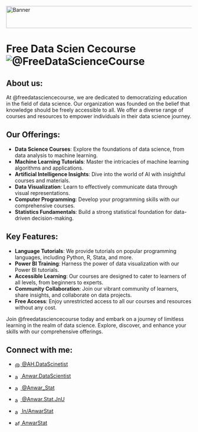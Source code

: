 <!--

🙋‍♀️ A short introduction - what is your organization all about?
🌈 Contribution guidelines - how can the community get involved?
👩‍💻 Useful resources - where can the community find your docs? Is there anything else the community should know?
🍿 Fun facts - what does your team eat for breakfast?
🧙 Remember, you can do mighty things with the power of [Markdown](https://docs.github.com/github/writing-on-github/getting-started-with-writing-and-formatting-on-github/basic-writing-and-formatting-syntax)
-->



<p align="left"> <img src="https://github.com/AnwarStat/AnwarStat/assets/58507309/f750788a-9d55-4ce9-a4e6-5323b5b72461", alt="Banner", height="60px", width="1200px" /></p>

<h1> Free Data Scien Cecourse <img src="https://komarev.com/ghpvc/?username=freedatasciencecourse&label=Profile%20views&color=0e75b6&style=flat" alt="@FreeDataScienceCourse" />  </h1>
</h1>
<h2>About us: </h2> 
At @freedatasciencecourse, we are dedicated to democratizing education in the field of data science. Our organization was founded on the belief that knowledge should be freely accessible to all. We offer a diverse range of courses and resources to empower individuals in their data science journey.

<h2>Our Offerings: </h2>

- **Data Science Courses**: Explore the foundations of data science, from data analysis to machine learning.
- **Machine Learning Tutorials**: Master the intricacies of machine learning algorithms and applications.
- **Artificial Intelligence Insights**: Dive into the world of AI with insightful courses and materials.
- **Data Visualization**: Learn to effectively communicate data through visual representations.
- **Computer Programming**: Develop your programming skills with our comprehensive courses.
- **Statistics Fundamentals**: Build a strong statistical foundation for data-driven decision-making.

<h2>Key Features: </h2>

- **Language Tutorials**: We provide tutorials on popular programming languages, including Python, R, Stata, and more.
- **Power BI Training**: Harness the power of data visualization with our Power BI tutorials.
- **Accessible Learning**: Our courses are designed to cater to learners of all levels, from beginners to experts.
- **Community Collaboration**: Join our vibrant community of learners, share insights, and collaborate on data projects.
- **Free Access**: Enjoy unrestricted access to all our courses and resources without any cost.

Join @freedatasciencecourse today and embark on a journey of limitless learning in the realm of data science. Explore, discover, and enhance your skills with our comprehensive offerings.

<h2 align="left">Connect with me:</h2>
<p style="text-align: left; font-family: verdana; text-color: red; ">

- <a href="https://www.youtube.com/c/@ah.datascientist" target="blank"><img align="center" src="https://raw.githubusercontent.com/rahuldkjain/github-profile-readme-generator/master/src/images/icons/Social/youtube.svg" alt="@ah.datascientist" height="15" width="15"  />   @AH.DataScinetist </a>

- <a href="https://fb.com/anwar.datascientist" target="blank"><img align="center" src="https://raw.githubusercontent.com/rahuldkjain/github-profile-readme-generator/master/src/images/icons/Social/facebook.svg" alt="anwar.datascientist" height="15" width="15"  />   Anwar.DataScientist </a> <br>

- <a href="https://twitter.com/anwar_stat" target="blank"><img align="center" src="https://raw.githubusercontent.com/rahuldkjain/github-profile-readme-generator/master/src/images/icons/Social/twitter.svg" alt="anwar_stat" height="15" width="15"  />   @Anwar_Stat </a> <be>

- <a href="https://instagram.com/anwar.stat.jnu" target="blank"><img align="center" src="https://raw.githubusercontent.com/rahuldkjain/github-profile-readme-generator/master/src/images/icons/Social/instagram.svg" alt="anfr.hfh" height="15" width="15"  />   @Anwar.Stat.JnU </a> <br>

- <a href="https://linkedin.com/in/anwarstat" target="blank"><img align="center" src="https://raw.githubusercontent.com/rahuldkjain/github-profile-readme-generator/master/src/images/icons/Social/linked-in-alt.svg" alt="anwarstat" height="15" width="15"  />   In/AnwarStat </a> <br>
- <a href="https://www.kaggle.com/anwarstat" target="blank"> <img align="center" src="https://raw.githubusercontent.com/rahuldkjain/github-profile-readme-generator/master/src/images/icons/Social/kaggle.svg" alt="af.yec.ng" height="15" width="15"  />   AnwarStat </a> <br>
</p>
